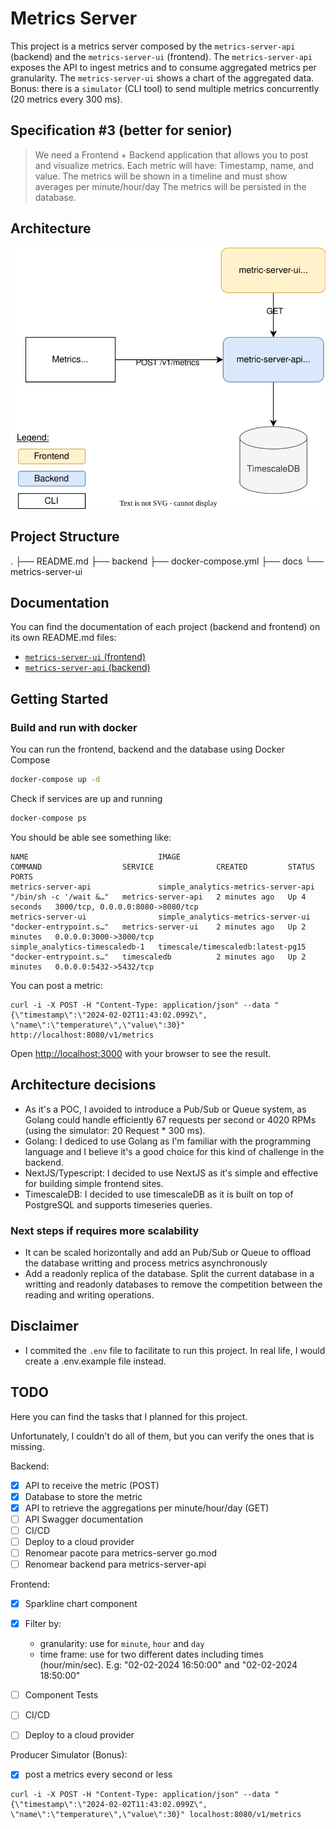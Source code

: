 # Metrics Server

This project is a metrics server composed by the `metrics-server-api` (backend) and the `metrics-server-ui` (frontend).
The `metrics-server-api` exposes the API to ingest metrics and to consume aggregated metrics per granularity.
The `metrics-server-ui` shows a chart of the aggregated data.
Bonus: there is a `simulator` (CLI tool) to send multiple metrics concurrently (20 metrics every 300 ms).

## Specification #3 (better for senior)

> We need a Frontend + Backend application that allows you to post and visualize metrics.
> Each metric will have: Timestamp, name, and value. The metrics will be shown in a timeline and must show averages per minute/hour/day The metrics will be persisted in the database.

## Architecture

![architecture](docs/metrics-server-architecture.drawio.svg)

## Project Structure

.
├── README.md
├── backend
├── docker-compose.yml
├── docs
└── metrics-server-ui

## Documentation

You can find the documentation of each project (backend and frontend) on its own README.md files:
- [`metrics-server-ui` (frontend)](metrics-server-ui/README.md)
- [`metrics-server-api` (backend)](backend/README.md)

## Getting Started

### Build and run with docker

You can run the frontend, backend and the database using Docker Compose

  ```bash
  docker-compose up -d
  ```

  Check if services are up and running
  ```bash
  docker-compose ps
  ```

  You should be able see something like:

  ```
  NAME                             IMAGE                                 COMMAND                  SERVICE              CREATED         STATUS         PORTS
  metrics-server-api               simple_analytics-metrics-server-api   "/bin/sh -c '/wait &…"   metrics-server-api   2 minutes ago   Up 4 seconds   3000/tcp, 0.0.0.0:8080->8080/tcp
  metrics-server-ui                simple_analytics-metrics-server-ui    "docker-entrypoint.s…"   metrics-server-ui    2 minutes ago   Up 2 minutes   0.0.0.0:3000->3000/tcp
  simple_analytics-timescaledb-1   timescale/timescaledb:latest-pg15     "docker-entrypoint.s…"   timescaledb          2 minutes ago   Up 2 minutes   0.0.0.0:5432->5432/tcp
  ```

  You can post a metric:
  ```
  curl -i -X POST -H "Content-Type: application/json" --data "{\"timestamp\":\"2024-02-02T11:43:02.099Z\", \"name\":\"temperature\",\"value\":30}" http://localhost:8080/v1/metrics
  ```

  Open [http://localhost:3000](http://localhost:3000) with your browser to see the result.

## Architecture decisions

- As it's a POC, I avoided to introduce a Pub/Sub or Queue system, as Golang could handle efficiently 67 requests per second or 4020 RPMs (using the simulator: 20 Request * 300 ms).
- Golang: I dediced to use Golang as I'm familiar with the programming language and I believe it's a good choice for this kind of challenge in the backend.
- NextJS/Typescript: I decided to use NextJS as it's simple and effective for building simple frontend sites.
- TimescaleDB: I decided to use timescaleDB as it is built on top of PostgreSQL and supports timeseries queries.

### Next steps if requires more scalability
- It can be scaled horizontally and add an Pub/Sub or Queue to offload the database writting and process metrics asynchronously
- Add a readonly replica of the database. Split the current database in a writting and readonly databases to remove the competition between the reading and writing operations.

## Disclaimer
- I commited the `.env` file to facilitate to run this project. In real life, I would create a .env.example file instead.


## TODO
Here you can find the tasks that I planned for this project.

Unfortunately, I couldn't do all of them, but you can verify the ones that is missing.

Backend:
- [X] API to receive the metric (POST)
- [X] Database to store the metric
- [x] API to retrieve the aggregations per minute/hour/day (GET)
- [ ] API Swagger documentation
- [ ] CI/CD
- [ ] Deploy to a cloud provider
- [ ] Renomear pacote para metrics-server go.mod
- [ ] Renomear backend para metrics-server-api

Frontend:
- [x] Sparkline chart component
- [x] Filter by:
  - granularity: use for `minute`, `hour` and `day`
  - time frame: use for two different dates including times (hour/min/sec). E.g: "02-02-2024 16:50:00" and "02-02-2024 18:50:00"
- [ ] Component Tests
- [ ] CI/CD
- [ ] Deploy to a cloud provider


Producer Simulator (Bonus):
- [x] post a metrics every second or less


```
curl -i -X POST -H "Content-Type: application/json" --data "{\"timestamp\":\"2024-02-02T11:43:02.099Z\", \"name\":\"temperature\",\"value\":30}" localhost:8080/v1/metrics
```
